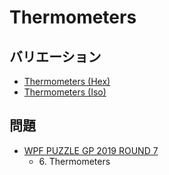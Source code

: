 # Thermometers

## バリエーション
- [Thermometers (Hex)](thermometers-hex.md)
- [Thermometers (Iso)](thermometers-iso.md)

## 問題
- [WPF PUZZLE GP 2019 ROUND 7](../questions/wpfpgp2019-7.md)
	- 6\. Thermometers
